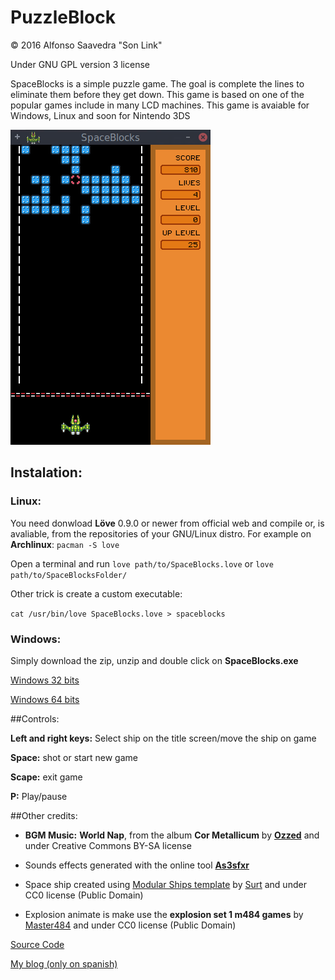 # PuzzleBlock

© 2016 Alfonso Saavedra "Son Link"

Under GNU GPL version 3 license

SpaceBlocks is a simple puzzle game. The goal is complete the lines to eliminate them before they get down. This game is based on one of the popular games include in many LCD machines. This game is avaiable for Windows, Linux and soon for Nintendo 3DS

![Screenshot](screenshot.png)

## Instalation:

### Linux:
You need donwload **Löve** 0.9.0 or newer from official web and compile or, is avaliable, from the repositories of your GNU/Linux distro. For example on **Archlinux**: `pacman -S love`

Open a terminal and run `love path/to/SpaceBlocks.love` or `love path/to/SpaceBlocksFolder/`

Other trick is create a custom executable:

`cat /usr/bin/love SpaceBlocks.love > spaceblocks`

### Windows:
Simply download the zip, unzip and double click on **SpaceBlocks.exe**

[Windows 32 bits](https://dl.dropboxusercontent.com/u/58286032/juegos/SpaceBlocks/SpaceBlocks-win32.zip)

[Windows 64 bits](https://dl.dropboxusercontent.com/u/58286032/juegos/SpaceBlocks/SpaceBlocks-win64.zip)


##Controls:

**Left and right keys:** Select ship on the title screen/move the ship on game

**Space:** shot or start new game

**Scape:** exit game

**P:** Play/pause

##Other credits:

* **BGM Music:** **World Nap**, from the album **Cor Metallicum** by [**Ozzed**](http://ozzed.net) and under Creative Commons BY-SA license

* Sounds effects generated with the online tool [**As3sfxr**](http://www.superflashbros.net/as3sfxr/)

* Space ship created using [Modular Ships template](http://opengameart.org/content/modular-ships) by [Surt](http://opengameart.org/users/surt) and under CC0 license (Public Domain)

* Explosion animate is make use the **explosion set 1 m484 games** by [Master484](http://m484games.ucoz.com/) and under CC0 license (Public Domain)

[Source Code](https://github.com/son-link/SpaceBlocks)

[My blog (only on spanish)](http://son-link.githun.io)
